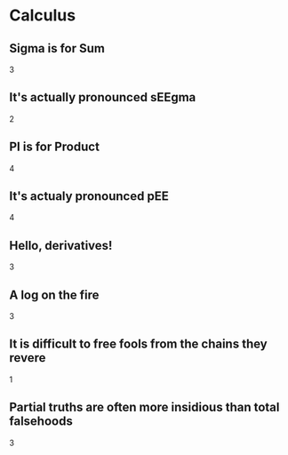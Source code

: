 # Calculus
## Sigma is for Sum
3

## It's actually pronounced sEEgma
2

## PI is for Product
4

## It's actualy pronounced pEE
4

## Hello, derivatives!
3

## A log on the fire
3

## It is difficult to free fools from the chains they revere 
1

## Partial truths are often more insidious than total falsehoods 
3
